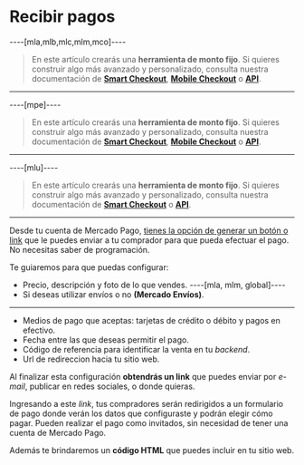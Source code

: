 # Recibir pagos

----[mla,mlb,mlc,mlm,mco]----
> En este artículo crearás una **herramienta de monto fijo**. Si quieres construir algo más avanzado y personalizado, consulta nuestra documentación de **[Smart Checkout](https://www.mercadopago.com.ar/developers/es/guides/payments/web-payment-checkout/introduction)**, **[Mobile Checkout](https://www.mercadopago.com.ar/developers/es/guides/payments/mobile-checkout/introduction)** o **[API](https://www.mercadopago.com.ar/developers/es/guides/payments/api/introduction)**.
------------

----[mpe]----
> En este artículo crearás una **herramienta de monto fijo**. Si quieres construir algo más avanzado y personalizado, consulta nuestra documentación de **[Smart Checkout](https://www.mercadopago.com.mx/developers/es/guides/payments/web-checkout/introduction)**, **[Mobile Checkout](https://www.mercadopago.com.ar/developers/es/guides/payments/mobile-checkout/introduction)** o **[API](https://www.mercadopago.com.ar/developers/es/guides/payments/api/introduction)**.
------------

----[mlu]----
> En este artículo crearás una **herramienta de monto fijo**. Si quieres construir algo más avanzado y personalizado, consulta nuestra documentación de **[Smart Checkout](https://www.mercadopago.com.uy/developers/es/guides/payments/web-payment-checkout/introduction)** o **[API](https://www.mercadopago.com.ar/developers/es/guides/payments/api/introduction)**.
------------

Desde tu cuenta de Mercado Pago, [tienes la opción de generar un botón o link](https://www.mercadopago.com.ar/tools/create) que le puedes enviar a tu comprador para que pueda efectuar el pago. No necesitas saber de programación.  

Te guiaremos para que puedas configurar:

* Precio, descripción y foto de lo que vendes.
----[mla, mlm, global]----
* Si deseas utilizar envíos o no **(Mercado Envíos)**.
------------
* Medios de pago que aceptas: tarjetas de crédito o débito y pagos en efectivo.
* Fecha entre las que deseas permitir el pago.
* Código de referencia para identificar la venta en tu _backend_.
* Url de redireccion hacia tu sitio web.

Al finalizar esta configuración **obtendrás un link** que puedes enviar por _e-mail_, publicar en redes sociales, o donde quieras.

Ingresando a este _link_, tus compradores serán redirigidos a un formulario de pago donde verán los datos que configuraste y podrán elegir cómo pagar. Pueden realizar el pago como invitados, sin necesidad de tener una cuenta de Mercado Pago.

Además te brindaremos un **código HTML** que puedes incluir en tu sitio web.
